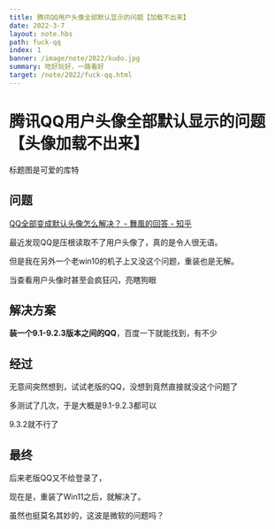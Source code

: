 ```yaml
---
title: 腾讯QQ用户头像全部默认显示的问题【加载不出来】
date: 2022-3-7
layout: note.hbs
path: fuck-qq
index: 1
banner: /image/note/2022/kudo.jpg
summary: 吃好玩好，一路看好
target: /note/2022/fuck-qq.html
---
```


# 腾讯QQ用户头像全部默认显示的问题【头像加载不出来】

标题图是可爱的库特

## 问题

[QQ全部变成默认头像怎么解决？ - 舞風的回答 - 知乎](https://www.zhihu.com/question/474809667/answer/2378803108)

最近发现QQ是压根读取不了用户头像了，真的是令人很无语。

但是我在另外一个老win10的机子上又没这个问题，重装也是无解。

当查看用户头像时甚至会疯狂闪，亮瞎狗眼



## 解决方案

**装一个9.1-9.2.3版本之间的QQ**，百度一下就能找到，有不少



## 经过

无意间突然想到，试试老版的QQ，没想到竟然直接就没这个问题了

多测试了几次，于是大概是9.1-9.2.3都可以

9.3.2就不行了

## 最终

后来老版QQ又不给登录了，

现在是，重装了Win11之后，就解决了。

虽然也挺莫名其妙的，这波是微软的问题吗？